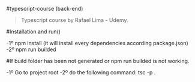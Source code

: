 #typescript-course (back-end)

> Typescript course by Rafael Lima - Udemy.

#Installation and run()

-1º npm install (it will install every dependencies according package.json)
-2º npm run builded

#If build folder has been not generated or npm run builded is not working.

-1º Go to project root
-2º do the following command: tsc -p .
